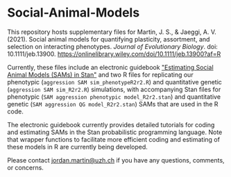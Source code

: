 # Social-Animal-Models
This repository hosts supplementary files for Martin, J. S., & Jaeggi, A. V. (2021). Social animal models for quantifying 
plasticity, assortment, and selection on interacting phenotypes. *Journal of Evolutionary Biology*. doi: 10.1111/jeb.13900. https://onlinelibrary.wiley.com/doi/10.1111/jeb.13900?af=R

Currently, these files include an electronic guidebook ["Estimating Social Animal Models (SAMs) in Stan"](https://jordan-scott-martin.github.io/Social-Animal-Models/) and two R files for replicating our phenotypic (`aggression SAM sim_phenotypeR2r2.R`) and quantitative genetic (`aggression SAM sim_R2r2.R`) simulations, with accompanying Stan files for phenotypic (`SAM aggression phenotypic model_R2r2.stan`) and quantitative genetic (`SAM aggression QG model_R2r2.stan`) SAMs that are used in the R code.

The electronic guidebook currently provides detailed tutorials for coding and estimating SAMs in the Stan probabilistic programming language. Note that wrapper functions to facilitate more efficient coding and estimating of these models in R are currently being developed.

Please contact jordan.martin@uzh.ch if you have any questions, comments, or concerns.
